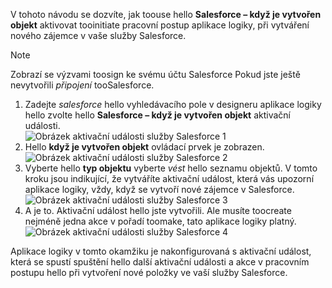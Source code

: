 V tohoto návodu se dozvíte, jak toouse hello **Salesforce – když je vytvořen objekt** aktivovat tooinitiate pracovní postup aplikace logiky, při vytváření nového zájemce v vaše služby Salesforce.

> [!NOTE]
> Zobrazí se výzvami toosign ke svému účtu Salesforce Pokud jste ještě nevytvořili *připojení* tooSalesforce.  
> 
> 

1. Zadejte *salesforce* hello vyhledávacího pole v designeru aplikace logiky hello zvolte hello **Salesforce – když je vytvořen objekt** aktivační události.  
   ![Obrázek aktivační události služby Salesforce 1](./media/connectors-create-api-salesforce/trigger-1.png)   
2. Hello **když je vytvořen objekt** ovládací prvek je zobrazen.  
   ![Obrázek aktivační události služby Salesforce 2](./media/connectors-create-api-salesforce/trigger-2.png)   
3. Vyberte hello **typ objektu** vyberte *vést* hello seznamu objektů. V tomto kroku jsou indikující, že vytváříte aktivační událost, která vás upozorní aplikace logiky, vždy, když se vytvoří nové zájemce v Salesforce.   
   ![Obrázek aktivační události služby Salesforce 3](./media/connectors-create-api-salesforce/trigger-3.png)   
4. A je to. Aktivační událost hello jste vytvořili. Ale musíte toocreate nejméně jedna akce v pořadí toomake, tato aplikace logiky platný.    
   ![Obrázek aktivační události služby Salesforce 4](./media/connectors-create-api-salesforce/trigger-4.png)   

Aplikace logiky v tomto okamžiku je nakonfigurovaná s aktivační událost, která se spustí spuštění hello další aktivační události a akce v pracovním postupu hello při vytvoření nové položky ve vaší služby Salesforce.  

